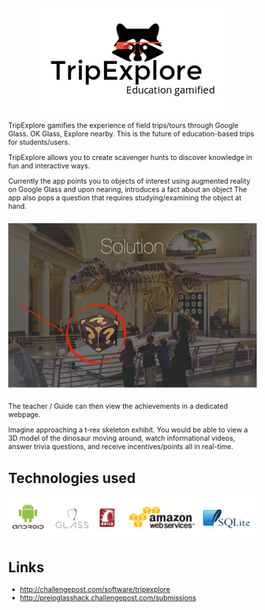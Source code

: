 <p align="center">
  <img src="https://github.com/m2omou/google-glass-hackathon/raw/master/TripExplore-logo.png" alt="Her" />
</p>

TripExplore gamifies the experience of field trips/tours through Google Glass. OK Glass, Explore nearby. This is the future of education-based trips for students/users. 

TripExplore allows you to create scavenger hunts to discover knowledge in fun and interactive ways.

Currently the app points you to objects of interest using augmented reality on Google Glass and upon nearing, introduces a fact about an object The app also pops a question that requires studying/examining the object at hand.

<p align="center">
  <img src="https://github.com/m2omou/google-glass-hackathon/raw/master/glass1.png" alt="Her" />
</p>


The teacher / Guide can then view the achievements in a dedicated webpage.

Imagine approaching a t-rex skeleton exhibit. You would be able to view a 3D model of the dinosaur moving around, watch informational videos, answer trivia questions, and receive incentives/points all in real-time.

# Technologies used
<p align="center">
  <img src="https://github.com/m2omou/google-glass-hackathon/raw/master/techno.png" alt="Her" />
</p>

# Links

- http://challengepost.com/software/tripexplore
- http://preioglasshack.challengepost.com/submissions
